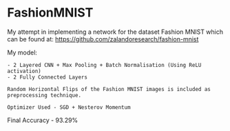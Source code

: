 # FashionMNIST
My attempt in implementing a network for the dataset Fashion MNIST which can be found at:
    https://github.com/zalandoresearch/fashion-mnist
    
My model:

    - 2 Layered CNN + Max Pooling + Batch Normalisation (Using ReLU activation)
    - 2 Fully Connected Layers
    
    Random Horizontal Flips of the Fashion MNIST images is included as preprocessing technique.
    
    Optimizer Used - SGD + Nesterov Momentum
    
Final Accuracy - 93.29%
